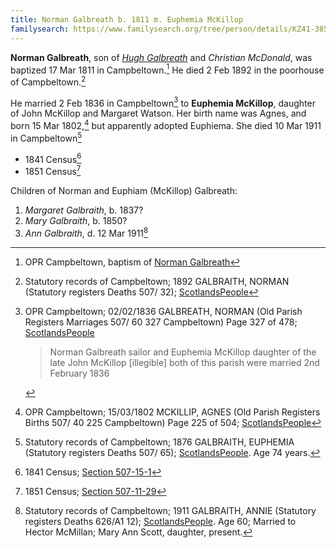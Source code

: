 ```yaml
---
title: Norman Galbreath b. 1811 m. Euphemia McKillop
familysearch: https://www.familysearch.org/tree/person/details/KZ41-385
---
```

**Norman Galbreath**, son of *[Hugh Galbreath](galbreath-hugh-1785-mcdonald.md)* and *Christian McDonald*, was baptized 17 Mar 1811 in Campbeltown.[^birth] He died 2 Feb 1892 in the poorhouse of Campbeltown.[^death]

He married 2 Feb 1836 in Campbeltown[^marriage] to **Euphemia McKillop**, daughter of John McKillop and Margaret Watson. Her birth name was Agnes, and born 15 Mar 1802,[^euphemia-birth] but apparently adopted Euphiema. She died 10 Mar 1911 in Campbeltown[^euphemia-death]

- 1841 Census[^census1841]
- 1851 Census[^census1851]

Children of Norman and Euphiam (McKillop) Galbreath:

1. *Margaret Galbraith*, b. 1837?
2. *Mary Galbraith*, b. 1850?
3. *Ann Galbraith*,  d. 12 Mar 1911[^ann-death]

[^census1841]: 1841 Census; [Section 507-15-1](/sources/scotland-census-1841-campbeltown.md#507-15-1)

[^census1851]: 1851 Census; [Section 507-11-29](/sources/scotland-census-1851-campbeltown.md#507-11-29)

[^birth]: OPR Campbeltown, baptism of [Norman Galbreath](/sources/opr-campbeltown-births.md#1811-03-17-norman-galbreath)

[^death]: Statutory records of Campbeltown; 1892 GALBRAITH, NORMAN (Statutory registers Deaths 507/ 32); [ScotlandsPeople](https://www.scotlandspeople.gov.uk/view-image/nrs_stat_deaths/4397043)

[^marriage]: OPR Campbeltown; 02/02/1836 GALBREATH, NORMAN (Old Parish Registers Marriages 507/ 60 327 Campbeltown) Page 327 of 478; [ScotlandsPeople](https://www.scotlandspeople.gov.uk/view-image/nrs_opr_records/9531226?image=327)

    > Norman Galbreath sailor and Euphemia McKillop daughter of the late John McKillop [illegible] 
    > both of this parish were married 2nd February 1836

[^euphemia-birth]: OPR Campbeltown; 15/03/1802 MCKILLIP, AGNES (Old Parish Registers Births 507/ 40 225 Campbeltown) Page 225 of 504; [ScotlandsPeople](https://www.scotlandspeople.gov.uk/view-image/nrs_opr_records/110615?image=225)

[^euphemia-death]: Statutory records of Campbeltown; 1876 GALBRAITH, EUPHEMIA (Statutory registers Deaths 507/ 65); [ScotlandsPeople](https://www.scotlandspeople.gov.uk/view-image/nrs_stat_deaths/1921684). Age 74 years.

[^ann-death]: Statutory records of Campbeltown; 1911 GALBRAITH, ANNIE (Statutory registers Deaths 626/A1 12); [ScotlandsPeople]( https://www.scotlandspeople.gov.uk/view-image/nrs_stat_deaths/6445779).  Age 60; Married to Hector McMillan; Mary Ann Scott, daughter, present.




